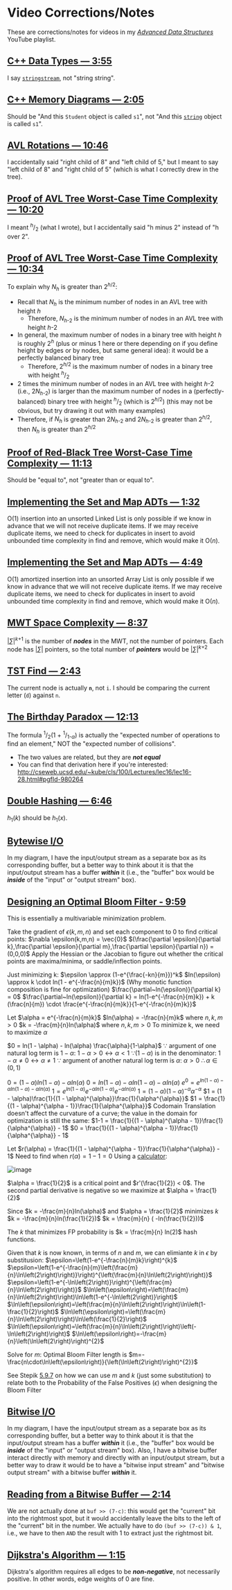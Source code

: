 # Video Corrections/Notes
These are corrections/notes for videos in my [*Advanced Data Structures*](https://www.youtube.com/playlist?list=PLM_KIlU0WoXmkV4QB1Dg8PtJaHTdWHwRS) YouTube playlist.

## [C++ Data Types — 3:55](https://youtu.be/HvMd5G_LAHE?t=235)
I say [`stringstream`](http://www.cplusplus.com/reference/sstream/stringstream/stringstream/), not "string string".

## [C++ Memory Diagrams — 2:05](https://youtu.be/Fv1PmkgQbeU?t=125)
Should be "And this `Student` object is called `s1`", not "And this [`string`](https://www.cplusplus.com/reference/string/string/) object is called `s1`".

## [AVL Rotations — 10:46](https://youtu.be/xzmLuS0ZJmA?t=646)
I accidentally said "right child of 8" and "left child of 5," but I meant to say "left child of 8" and "right child of 5" (which is what I correctly drew in the tree).

## [Proof of AVL Tree Worst-Case Time Complexity — 10:20](https://youtu.be/hUzRX1LzGXI?t=620)
I meant <sup>*h*</sup>/<sub>2</sub> (what I wrote), but I accidentally said "h minus 2" instead of "h over 2".

## [Proof of AVL Tree Worst-Case Time Complexity — 10:34](https://youtu.be/hUzRX1LzGXI?t=634)
To explain why *N<sub>h</sub>* is greater than 2<sup>*h*/2</sup>:
* Recall that *N<sub>h</sub>* is the minimum number of nodes in an AVL tree with height *h*
  * Therefore, *N*<sub>*h*-2</sub> is the minimum number of nodes in an AVL tree with height *h*-2
* In general, the maximum number of nodes in a binary tree with height *h* is roughly 2<sup>*h*</sup> (plus or minus 1 here or there depending on if you define height by edges or by nodes, but same general idea): it would be a perfectly balanced binary tree
  * Therefore, 2<sup>*h*/2</sup> is the maximum number of nodes in a binary tree with height <sup>*h*</sup>/<sub>2</sub>
* 2 times the minimum number of nodes in an AVL tree with height *h*-2 (i.e., 2*N*<sub>*h*-2</sub>) is larger than the maximum number of nodes in a (perfectly-balanced) binary tree with height <sup>*h*</sup>/<sub>2</sub> (which is 2<sup>*h*/2</sup>) (this may not be obvious, but try drawing it out with many examples)
* Therefore, if *N<sub>h</sub>* is greater than 2*N*<sub>*h*-2</sub> and 2*N*<sub>*h*-2</sub> is greater than 2<sup>*h*/2</sup>, then *N<sub>h</sub>* is greater than 2<sup>*h*/2</sup>

## [Proof of Red-Black Tree Worst-Case Time Complexity — 11:13](https://youtu.be/aRkE7DmVbCE?t=673)
Should be "equal to", not "greater than or equal to".

## [Implementing the Set and Map ADTs — 1:32](https://youtu.be/BbHf6N-DJRo?t=92)
O(1) insertion into an unsorted Linked List is only possible if we know in advance that we will not receive duplicate items. If we may receive duplicate items, we need to check for duplicates in insert to avoid unbounded time complexity in find and remove, which would make it O(*n*).

## [Implementing the Set and Map ADTs — 4:49](https://youtu.be/BbHf6N-DJRo?t=289)
O(1) amortized insertion into an unsorted Array List is only possible if we know in advance that we will not receive duplicate items. If we may receive duplicate items, we need to check for duplicates in insert to avoid unbounded time complexity in find and remove, which would make it O(*n*).

## [MWT Space Complexity — 8:37](https://youtu.be/e-Fie3g62H8?t=517)
|*∑*|<sup>*k*+1</sup> is the number of ***nodes*** in the MWT, not the number of pointers. Each node has |*∑*| pointers, so the total number of ***pointers*** would be |*∑*|<sup>*k*+2</sup>

## [TST Find — 2:43](https://youtu.be/mAOnwl3--wg?t=163)
The current node is actually **`n`**, not `i`. I should be comparing the current letter (`d`) against `n`.

## [The Birthday Paradox — 12:13](https://youtu.be/F57Xsl5WOXc?t=733)
The formula <sup>1</sup>/<sub>2</sub>(1 + <sup>1</sup>/<sub>1-*α*</sub>) is actually the "expected number of operations to find an element," NOT the "expected number of collisions".
* The two values are related, but they are ***not equal***
* You can find that derivation here if you're interested: http://cseweb.ucsd.edu/~kube/cls/100/Lectures/lec16/lec16-28.html#pgfId-980264

## [Double Hashing — 6:46](https://youtu.be/EEjdu-85fWQ?t=406)
*h*<sub>1</sub>(*k*) should be *h*<sub>1</sub>(*x*).

## [Bytewise I/O](https://youtu.be/txWMqAg6x08)
In my diagram, I have the input/output stream as a separate box as its corresponding buffer, but a better way to think about it is that the input/output stream has a buffer ***within*** it (i.e., the "buffer" box would be ***inside*** of the "input" or "output stream" box).

## [Designing an Optimal Bloom Filter - 9:59](https://www.youtube.com/watch?v=Fm9idTkZxHg&t=599s)
This is essentially a multivariable minimization problem.

Take the gradient of $\epsilon (k,m,n)$ and set each component to 0 to find critical points: 
$\nabla \epsilon(k,m,n) = \vec{0}$
$(\frac{\partial \epsilon}{\partial k},\frac{\partial \epsilon}{\partial m},\frac{\partial \epsilon}{\partial n}) = (0,0,0)$
 Apply the Hessian or the Jacobian to figure out whether the critical points are maxima/minima, or saddle/inflection points.

Just minimizing k:
$\epsilon \approx (1-e^{\frac{-kn}{m}})^k$
$ln(\epsilon) \approx k \cdot ln(1 - e^{-\frac{n}{m}k})$ (Why monotic function composition is fine for optimization)
$\frac{\partial~ln(\epsilon)}{\partial k} = 0$
$\frac{\partial~ln(\epsilon)}{\partial k} = ln(1-e^{-\frac{n}{m}k}) + k (\frac{n}{m}) \cdot \frac{e^{-\frac{n}{m}k}}{1-e^{-\frac{n}{m}k}}$

Let $\alpha  = e^{-\frac{n}{m}k}$
$ln(\alpha) = -\frac{n}{m}k$ where $n,k,m > 0$
$k = -\frac{m}{n}ln(\alpha)$ where $n,k,m > 0$
To minimize k, we need to maximize $\alpha$


$0 = ln(1 - \alpha) - ln(\alpha) \frac{\alpha}{1-\alpha}$
$\because$ argument of one natural log term is $1 - \alpha:$
$1- \alpha > 0 \leftrightarrow \alpha < 1$
$\because (1 - \alpha)$ is in the denominator:
$1 - \alpha \neq 0 \leftrightarrow \alpha \neq 1$
$\because$ argument of another natural log term is $\alpha:$
$\alpha > 0$
$\therefore \alpha \in (0,1)$

$0 = (1 - \alpha)ln(1 - \alpha) - \alpha ln(\alpha)$
$0 = ln(1 - \alpha) - \alpha ln(1 - \alpha) - \alpha ln(\alpha)$
$e^0 = e^{ln(1 - \alpha) - \alpha ln(1 - \alpha) - \alpha ln(\alpha)}$
$1 = e^{ln(1 - \alpha)} e^{-\alpha ln(1 - \alpha)}e^{-\alpha ln(\alpha)}$
$1 = (1 - \alpha)(1 - \alpha)^{- \alpha} \alpha^{-\alpha}$
$1 = (1 - \alpha)\frac{1}{(1 - \alpha)^{\alpha}}\frac{1}{\alpha^{\alpha}}$
$1 = \frac{1}{(1 - \alpha)^{\alpha - 1}}\frac{1}{\alpha^{\alpha}}$
Codomain Translation doesn't affect the curvature of a curve; the value in the domain for optimization is still the same:
$1-1 = \frac{1}{(1 - \alpha)^{\alpha - 1}}\frac{1}{\alpha^{\alpha}} - 1$
$0 = \frac{1}{(1 - \alpha)^{\alpha - 1}}\frac{1}{\alpha^{\alpha}} - 1$

Let $r(\alpha) = \frac{1}{(1 - \alpha)^{\alpha - 1}}\frac{1}{\alpha^{\alpha}} - 1$
Need to find when $r(\alpha) = 1-1 = 0$
Using a [calculator](https://www.desmos.com/calculator/1hw3gznghd):

![image](https://user-images.githubusercontent.com/69172764/236611213-c1aab1d2-065f-4c16-b6dc-5a663c084c74.png)

$\alpha = \frac{1}{2}$ is a critical point and $r'(\frac{1}{2}) < 0$. The second partial derivative is negative so we maximize at $\alpha  = \frac{1}{2}$

Since $k = -\frac{m}{n}ln(\alpha)$ and $\alpha = \frac{1}{2}$ minimizes $k$
$k = -\frac{m}{n}ln(\frac{1}{2})$
$k = \frac{m}{n} ( -ln(\frac{1}{2}))$

The  $k$ that minimizes FP probability is $k = \frac{m}{n} ln(2)$ hash functions.

Given that $k$ is now known, in terms of $n$ and $m$, we can elimiante $k$ in $\epsilon$ by substitusion:
$\epsilon=\left(1-e^{-\frac{n}{m}k}\right)^{k}$
$\epsilon=\left(1-e^{-\frac{n}{m}\left(\frac{m}{n}\ln\left(2\right)\right)}\right)^{\left(\frac{m}{n}\ln\left(2\right)\right)}$
$\epsilon=\left(1-e^{-\ln\left(2\right)}\right)^{\left(\frac{m}{n}\ln\left(2\right)\right)}$
$\ln\left(\epsilon\right)=\left(\frac{m}{n}\ln\left(2\right)\right)\ln\left(1-e^{-\ln\left(2\right)}\right)$
$\ln\left(\epsilon\right)=\left(\frac{m}{n}\ln\left(2\right)\right)\ln\left(1-\frac{1}{2}\right)$
$\ln\left(\epsilon\right)=\left(\frac{m}{n}\ln\left(2\right)\right)\ln\left(\frac{1}{2}\right)$
$\ln\left(\epsilon\right)=\left(\frac{m}{n}\ln\left(2\right)\right)\left(-\ln\left(2\right)\right)$
$\ln\left(\epsilon\right)=-\frac{m}{n}\left(\ln\left(2\right)\right)^{2}$

Solve for $m$:
Optimal Bloom Filter length is $m=-\frac{n\cdot\ln\left(\epsilon\right)}{\left(\ln\left(2\right)\right)^{2}}$

See Stepik [5.9.7](https://stepik.org/lesson/330394/step/7?unit=313764) on how we can use $m$ and $k$ (just some substitution) to relate both to the Probability of the False Positives ($\epsilon$) when designing the Bloom Filter

## [Bitwise I/O](https://youtu.be/nhMs1u9TGNo)
In my diagram, I have the input/output stream as a separate box as its corresponding buffer, but a better way to think about it is that the input/output stream has a buffer ***within*** it (i.e., the "buffer" box would be ***inside*** of the "input" or "output stream" box). Also, I have a bitwise buffer interact directly with memory and directly with an input/output stream, but a better way to draw it would be to have a "bitwise input stream" and "bitwise output stream" with a bitwise buffer ***within*** it.

## [Reading from a Bitwise Buffer — 2:14](https://youtu.be/FwPlWFzlgZo?t=134)
We are not actually done at `buf >> (7-c)`: this would get the "current" bit into the rightmost spot, but it would accidentally leave the bits to the left of the "current" bit in the number. We actually have to do `(buf >> (7-c)) & 1`, i.e., we have to then `AND` the result with 1 to extract just the rightmost bit.

## [Dijkstra's Algorithm — 1:15](https://youtu.be/Mz_BcInAj6E?t=75)
Dijkstra's algorithm requires all edges to be ***non-negative***, not necessarily positive. In other words, edge weights of 0 are fine.
